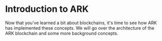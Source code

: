 # Introduction to ARK

Now that you've learned a bit about blockchains, it's time to see how ARK has implemented these concepts. We will go over the architecture of the ARK blockchain and some more background concepts.